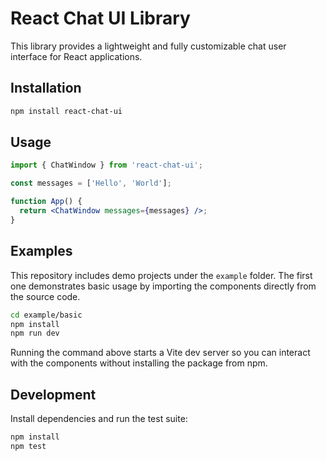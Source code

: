 # React Chat UI Library

This library provides a lightweight and fully customizable chat user interface for React applications.

## Installation

```bash
npm install react-chat-ui
```

## Usage

```jsx
import { ChatWindow } from 'react-chat-ui';

const messages = ['Hello', 'World'];

function App() {
  return <ChatWindow messages={messages} />;
}
```

## Examples

This repository includes demo projects under the `example` folder. The first
one demonstrates basic usage by importing the components directly from the
source code.

```bash
cd example/basic
npm install
npm run dev
```

Running the command above starts a Vite dev server so you can interact with the
components without installing the package from npm.

## Development

Install dependencies and run the test suite:

```bash
npm install
npm test
```
